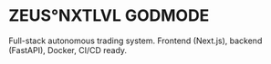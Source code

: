 # ZEUS°NXTLVL GODMODE

Full-stack autonomous trading system. Frontend (Next.js), backend (FastAPI), Docker, CI/CD ready.